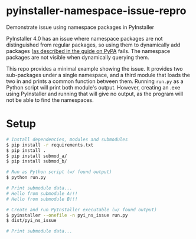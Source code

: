 # pyinstaller-namespace-issue-repro
Demonstrate issue using namespace packages in PyInstaller

PyInstaller 4.0 has an issue where namespace packages are not distinguished
from regular packages, so using them to dynamically add packages ([as described
in the guide on PyPA](https://packaging.python.org/guides/packaging-namespace-packages/)
fails. The namespace packages are not visible when dynamically querying them.

This repo provides a minimal example showing the issue. It provides two
sub-packages under a single namespace, and a third module that loads the two in
and prints a common function between them. Running `run.py` as a Python script
will print both module's output. However, creating an .exe using PyInstaller
and running that will give no output, as the program will not be able to find
the namespaces.

# Setup
```bash
# Install dependencies, modules and submodules
$ pip install -r requirements.txt
$ pip install .
$ pip install submod_a/
$ pip install submod_b/

# Run as Python script (w/ found output)
$ python run.py

# Print submodule data...
# Hello from submodule A!!!
# Hello from submodule B!!!

# Create and run PyInstaller executable (w/ found output)
$ pyinstaller --onefile -n pyi_ns_issue run.py
$ dist/pyi_ns_issue 

# Print submodule data...

